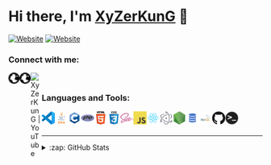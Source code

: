 # Hi there, I'm [XyZerKunG][website0] 👋

[![Website](https://img.shields.io/website?label=www.xyzerkung.com&style=for-the-badge&url=https://www.xyzerkung.com)](https://xyzerkung.com)
[![Website](https://img.shields.io/website?label=opensource.xyzerkung.com&style=for-the-badge&url=https://www.xyzerkung.com)](https://xyzerkung.github.io)

### Connect with me:

[<img align="left" alt="XyZerKunG Website" width="22px" src="https://raw.githubusercontent.com/iconic/open-iconic/master/svg/globe.svg"/>][website0]
[<img align="left" alt="XyZerKunG Website" width="22px" src="https://raw.githubusercontent.com/iconic/open-iconic/master/svg/globe.svg"/>][website1]
[<img align="left" alt="XyZerKunG | YouTube" width="22px" src="https://cdn.jsdelivr.net/npm/simple-icons@v3/icons/youtube.svg" />][youtube]

<br/>

### Languages and Tools:

[<img align="left" alt="Visual Studio Code" width="26px" src="https://raw.githubusercontent.com/github/explore/80688e429a7d4ef2fca1e82350fe8e3517d3494d/topics/visual-studio-code/visual-studio-code.png" />][youtube]
[<img align="left" alt="Java" width="26px" src="https://raw.githubusercontent.com/github/explore/80688e429a7d4ef2fca1e82350fe8e3517d3494d/topics/java/java.png" />][youtube]
[<img align="left" alt="C" width="26px" src="https://raw.githubusercontent.com/github/explore/80688e429a7d4ef2fca1e82350fe8e3517d3494d/topics/c/c.png" />][youtube]
[<img align="left" alt="PHP" width="26px" src="https://raw.githubusercontent.com/github/explore/80688e429a7d4ef2fca1e82350fe8e3517d3494d/topics/php/php.png" />][youtube]
[<img align="left" alt="HTML5" width="26px" src="https://raw.githubusercontent.com/github/explore/80688e429a7d4ef2fca1e82350fe8e3517d3494d/topics/html/html.png" />][youtube]
[<img align="left" alt="CSS3" width="26px" src="https://raw.githubusercontent.com/github/explore/80688e429a7d4ef2fca1e82350fe8e3517d3494d/topics/css/css.png" />][youtube]
[<img align="left" alt="Sass" width="26px" src="https://raw.githubusercontent.com/github/explore/80688e429a7d4ef2fca1e82350fe8e3517d3494d/topics/sass/sass.png" />][youtube]
[<img align="left" alt="JavaScript" width="26px" src="https://raw.githubusercontent.com/github/explore/80688e429a7d4ef2fca1e82350fe8e3517d3494d/topics/javascript/javascript.png" />][youtube]
[<img align="left" alt="React" width="26px" src="https://raw.githubusercontent.com/github/explore/80688e429a7d4ef2fca1e82350fe8e3517d3494d/topics/react/react.png" />][youtube]
[<img align="left" alt="Electron" width="26px" src="https://raw.githubusercontent.com/github/explore/80688e429a7d4ef2fca1e82350fe8e3517d3494d/topics/electron/electron.png" />][youtube]
[<img align="left" alt="Node.js" width="26px" src="https://raw.githubusercontent.com/github/explore/80688e429a7d4ef2fca1e82350fe8e3517d3494d/topics/nodejs/nodejs.png" />][youtube]
[<img align="left" alt="SQL" width="26px" src="https://raw.githubusercontent.com/github/explore/80688e429a7d4ef2fca1e82350fe8e3517d3494d/topics/sql/sql.png" />][youtube]
[<img align="left" alt="MySQL" width="26px" src="https://raw.githubusercontent.com/github/explore/80688e429a7d4ef2fca1e82350fe8e3517d3494d/topics/mysql/mysql.png" />][youtube]
[<img align="left" alt="GitHub" width="26px" src="https://raw.githubusercontent.com/github/explore/78df643247d429f6cc873026c0622819ad797942/topics/github/github.png" />][youtube]
[<img align="left" alt="Terminal" width="26px" src="https://raw.githubusercontent.com/github/explore/80688e429a7d4ef2fca1e82350fe8e3517d3494d/topics/terminal/terminal.png" />][youtube]

<br/>
<br/>

---

<details>
  <summary>:zap: GitHub Stats</summary>
  <img align="center" alt="XyZerKunG's GitHub Stats" src="https://github-readme-stats-anuraghazra1.vercel.app/api?username=XyZerKunG&show_icons=true&include_all_commits=true&theme=material-palenight"/>
  
  <br/>
  
  <img align="center" alt="XyZerKunG's GitHub Stats" src="https://github-readme-stats.anuraghazra1.vercel.app/api/top-langs/?username=XyZerKunG&layout=compact&theme=material-palenight"/>
</details>

[website0]: https://xyzerkung.online
[website1]: https://xyzerstudio.online
[youtube]: https://www.youtube.com/c/XyZerKunG
